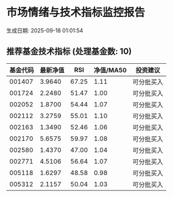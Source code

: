 # 市场情绪与技术指标监控报告

生成日期: 2025-09-18 01:01:54

## 推荐基金技术指标 (处理基金数: 10)
| 基金代码 | 最新净值 | RSI | 净值/MA50 | 投资建议 |
|----------|----------|-----|-----------|----------|
| 001407 | 3.9640 | 67.25 | 1.11 | 可分批买入 |
| 001724 | 2.2480 | 51.47 | 1.00 | 可分批买入 |
| 002052 | 1.8700 | 54.44 | 1.07 | 可分批买入 |
| 002112 | 3.2759 | 55.01 | 1.10 | 可分批买入 |
| 002163 | 1.3490 | 52.46 | 1.06 | 可分批买入 |
| 002170 | 5.6575 | 59.97 | 1.08 | 可分批买入 |
| 002580 | 1.4370 | 47.00 | 1.04 | 可分批买入 |
| 002771 | 4.5106 | 56.64 | 1.07 | 可分批买入 |
| 005118 | 1.6297 | 48.58 | 0.98 | 可分批买入 |
| 005312 | 2.1157 | 50.04 | 1.03 | 可分批买入 |
